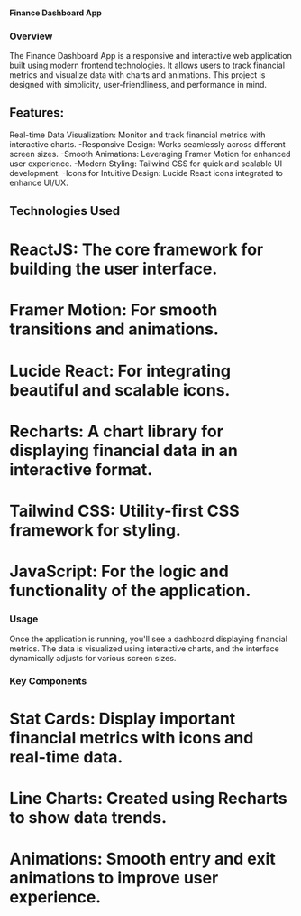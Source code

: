 #### Finance Dashboard App
### Overview
The Finance Dashboard App is a responsive and interactive web application built using modern frontend technologies. It allows users to track financial metrics and visualize data with charts and animations. This project is designed with simplicity, user-friendliness, and performance in mind.

## Features:
Real-time Data Visualization: Monitor and track financial metrics with interactive charts.
-Responsive Design: Works seamlessly across different screen sizes.
-Smooth Animations: Leveraging Framer Motion for enhanced user experience.
-Modern Styling: Tailwind CSS for quick and scalable UI development.
-Icons for Intuitive Design: Lucide React icons integrated to enhance UI/UX.
## Technologies Used
# ReactJS: The core framework for building the user interface.
# Framer Motion: For smooth transitions and animations.
# Lucide React: For integrating beautiful and scalable icons.
# Recharts: A chart library for displaying financial data in an interactive format.
# Tailwind CSS: Utility-first CSS framework for styling.
# JavaScript: For the logic and functionality of the application.


### Usage
Once the application is running, you'll see a dashboard displaying financial metrics. The data is visualized using interactive charts, and the interface dynamically adjusts for various screen sizes.

### Key Components
# Stat Cards: Display important financial metrics with icons and real-time data.
# Line Charts: Created using Recharts to show data trends.
# Animations: Smooth entry and exit animations to improve user experience.
